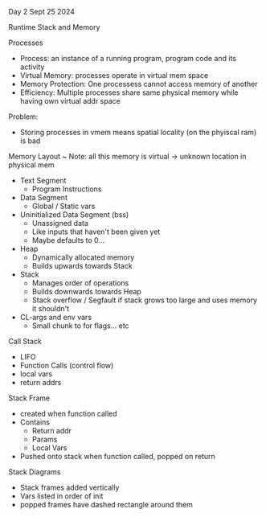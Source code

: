 Day 2
Sept 25 2024

Runtime Stack and Memory

Processes
- Process: an instance of a running program, program code and its activity
- Virtual Memory: processes operate in virtual mem space
- Memory Protection: One processess cannot access memory of another
- Efficiency: Multiple processes share same physical memory while having own virtual addr space

Problem: 
- Storing processes in vmem means spatial locality (on the phyiscal ram) is bad

Memory Layout
~ Note: all this memory is virtual -> unknown location in physical mem

- Text Segment
    - Program Instructions
- Data Segment
    - Global / Static vars
- Uninitialized Data Segment (bss)
    - Unassigned data 
    - Like inputs that haven't been given yet
    - Maybe defaults to 0...
- Heap
    - Dynamically allocated memory 
    - Builds upwards towards Stack
- Stack
    - Manages order of operations
    - Builds downwards towards Heap
    - Stack overflow / Segfault if stack grows too large and uses memory it shouldn't
- CL-args and env vars
    - Small chunk to for flags... etc

Call Stack
- LIFO 
- Function Calls (control flow)
- local vars
- return addrs

Stack Frame
- created when function called
- Contains
    - Return addr
    - Params
    - Local Vars
- Pushed onto stack when function called, popped on return

Stack Diagrams
- Stack frames added vertically
- Vars listed in order of init
- popped frames have dashed rectangle around them